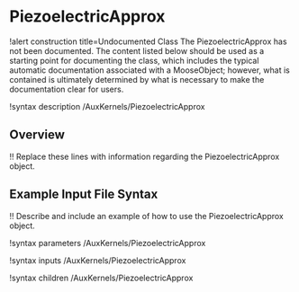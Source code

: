 # PiezoelectricApprox

!alert construction title=Undocumented Class
The PiezoelectricApprox has not been documented. The content listed below should be used as a starting point for
documenting the class, which includes the typical automatic documentation associated with a
MooseObject; however, what is contained is ultimately determined by what is necessary to make the
documentation clear for users.

!syntax description /AuxKernels/PiezoelectricApprox

## Overview

!! Replace these lines with information regarding the PiezoelectricApprox object.

## Example Input File Syntax

!! Describe and include an example of how to use the PiezoelectricApprox object.

!syntax parameters /AuxKernels/PiezoelectricApprox

!syntax inputs /AuxKernels/PiezoelectricApprox

!syntax children /AuxKernels/PiezoelectricApprox
